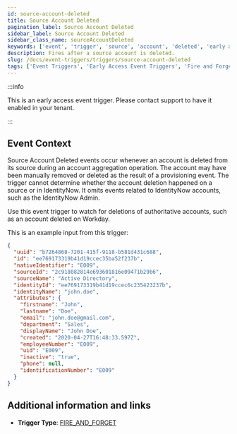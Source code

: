 ```yaml
---
id: source-account-deleted
title: Source Account Deleted
pagination_label: Source Account Deleted
sidebar_label: Source Account Deleted
sidebar_class_name: sourceAccountDeleted
keywords: ['event', 'trigger', 'source', 'account', 'deleted', 'early access']
description: Fires after a source account is deleted.
slug: /docs/event-triggers/triggers/source-account-deleted
tags: ['Event Triggers', 'Early Access Event Triggers', 'Fire and Forget']
---
```


:::info

This is an early access event trigger. Please contact support to have it enabled in your tenant.

:::

## Event Context

Source Account Deleted events occur whenever an account is deleted from its source during an account aggregation operation. The account may have been manually removed or deleted as the result of a provisioning event. The trigger cannot determine whether the account deletion happened on a source or in IdentityNow. It omits events related to IdentityNow accounts, such as the IdentityNow Admin.

Use this event trigger to watch for deletions of authoritative accounts, such as an account deleted on Workday.

This is an example input from this trigger:

```json
{
  "uuid": "b7264868-7201-415f-9118-b581d431c688",
  "id": "ee769173319b41d19ccec35ba52f237b",
  "nativeIdentifier": "E009",
  "sourceId": "2c918082814e693601816e09471b29b6",
  "sourceName": "Active Directory",
  "identityId": "ee769173319b41d19ccec6c235423237b",
  "identityName": "john.doe",
  "attributes": {
    "firstname": "John",
    "lastname": "Doe",
    "email": "john.doe@gmail.com",
    "department": "Sales",
    "displayName": "John Doe",
    "created": "2020-04-27T16:48:33.597Z",
    "employeeNumber": "E009",
    "uid": "E009",
    "inactive": "true",
    "phone": null,
    "identificationNumber": "E009"
  }
}
```

## Additional information and links

- **Trigger Type**: [FIRE_AND_FORGET](../trigger-types.md#fire-and-forget)
<!-- [Input schema](https://developer.sailpoint.com/apis/beta/#section/Source-Account-Deleted-Event-Trigger-Input) -->
